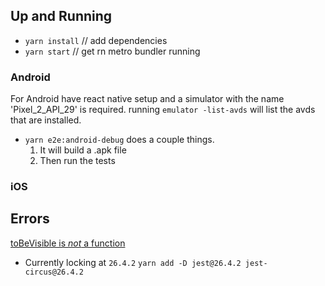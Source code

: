 ## Up and Running

- `yarn install` // add dependencies
- `yarn start` // get rn metro bundler running

### Android

For Android have react native setup and a simulator with the name 'Pixel_2_API_29' is required. running `emulator -list-avds` will list the avds that are installed.

- `yarn e2e:android-debug` does a couple things.
  1. It will build a .apk file
  2. Then run the tests

### iOS

## Errors

[toBeVisible is _not_ a function](https://github.com/wix/Detox/issues/2390)

- Currently locking at `26.4.2`
  `yarn add -D jest@26.4.2 jest-circus@26.4.2`
